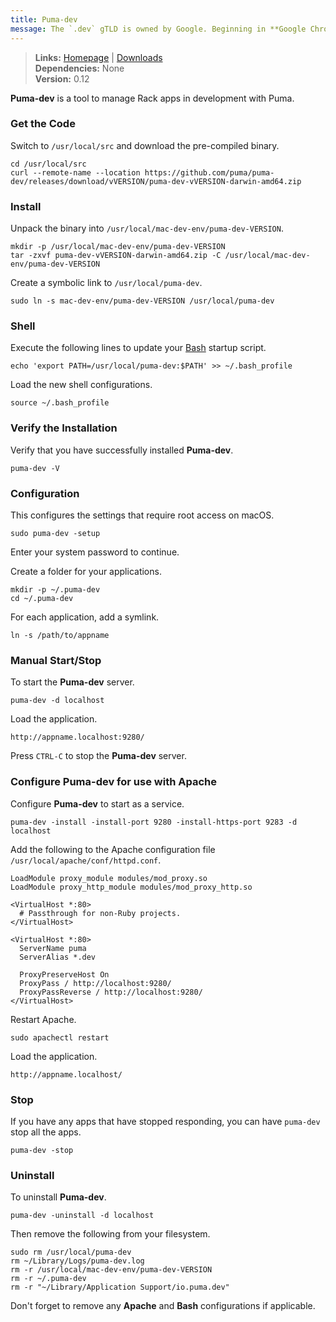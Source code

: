 ```yaml
---
title: Puma-dev
message: The `.dev` gTLD is owned by Google. Beginning in **Google Chrome version 63**, `.dev` domains are redirected to HTTPS. Therefore, this guide is now using `.localhost` to host local web projects.
---
```


> **Links:** [Homepage](https://github.com/puma/puma-dev) | [Downloads](https://github.com/puma/puma-dev/releases)  
> **Dependencies:** None  
> **Version:** <span id="version">0.12</span>

**Puma-dev** is a tool to manage Rack apps in development with Puma.


### Get the Code

Switch to `/usr/local/src` and download the pre-compiled binary.

	cd /usr/local/src
	curl --remote-name --location https://github.com/puma/puma-dev/releases/download/vVERSION/puma-dev-vVERSION-darwin-amd64.zip


### Install

Unpack the binary into `/usr/local/mac-dev-env/puma-dev-VERSION`.

	mkdir -p /usr/local/mac-dev-env/puma-dev-VERSION
	tar -zxvf puma-dev-vVERSION-darwin-amd64.zip -C /usr/local/mac-dev-env/puma-dev-VERSION

Create a symbolic link to `/usr/local/puma-dev`.

	sudo ln -s mac-dev-env/puma-dev-VERSION /usr/local/puma-dev


### Shell

Execute the following lines to update your [Bash](http://en.wikipedia.org/wiki/Bash_%28Unix_shell%29) startup script.

	echo 'export PATH=/usr/local/puma-dev:$PATH' >> ~/.bash_profile

Load the new shell configurations.

	source ~/.bash_profile


### Verify the Installation

Verify that you have successfully installed **Puma-dev**.

	puma-dev -V


### Configuration

This configures the settings that require root access on macOS.

	sudo puma-dev -setup

Enter your system password to continue.

Create a folder for your applications.

	mkdir -p ~/.puma-dev
	cd ~/.puma-dev

For each application, add a symlink.

	ln -s /path/to/appname


### Manual Start/Stop

To start the **Puma-dev** server.

	puma-dev -d localhost

Load the application.

	http://appname.localhost:9280/

Press `CTRL-C` to stop the **Puma-dev** server.


### Configure Puma-dev for use with Apache

Configure **Puma-dev** to start as a service.

	puma-dev -install -install-port 9280 -install-https-port 9283 -d localhost

Add the following to the Apache configuration file `/usr/local/apache/conf/httpd.conf`.

	LoadModule proxy_module modules/mod_proxy.so
	LoadModule proxy_http_module modules/mod_proxy_http.so

	<VirtualHost *:80>
	  # Passthrough for non-Ruby projects.
	</VirtualHost>

	<VirtualHost *:80>
	  ServerName puma
	  ServerAlias *.dev

	  ProxyPreserveHost On
	  ProxyPass / http://localhost:9280/
	  ProxyPassReverse / http://localhost:9280/
	</VirtualHost>

Restart Apache.

	sudo apachectl restart

Load the application.

	http://appname.localhost/


### Stop

If you have any apps that have stopped responding, you can have `puma-dev` stop all the apps.

	puma-dev -stop


### Uninstall

To uninstall **Puma-dev**.

	puma-dev -uninstall -d localhost

Then remove the following from your filesystem.

	sudo rm /usr/local/puma-dev
	rm ~/Library/Logs/puma-dev.log
	rm -r /usr/local/mac-dev-env/puma-dev-VERSION
	rm -r ~/.puma-dev
	rm -r "~/Library/Application Support/io.puma.dev"

Don't forget to remove any **Apache** and **Bash** configurations if applicable.
